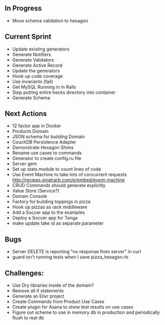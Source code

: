 ## In Progress
* Move schema validation to hexagon

## Current Sprint
* Update existing generators
* Generate Notifiers
* Generate Validators
* Generate Active Record
* Update the generators
* Hook up code coverage
* Use invariants (fail)
* Get MySQL Running in in Rails
* Stop putting entire hecks directory into container
* Generate Schema

## Next Actions
* 12 factor app in Docker
* Products Domain
* JSON schema for building Domain
* CouchDB Persistence Adapter
* Demonstrate Hexagon Shims
* Rename use cases to commands
* Generator to create config.ru file
* Server gem
* Set up stats module to count lines of code
* Use Event Machine to take lots of concurrent requests http://recipes.sinatrarb.com/p/embed/event-machine
* CRUD Commands should generate explicitly
* Value Store (Service?)
* Domain Console
* Factory for building toppings in pizza
* Hook up pizzas as rack middleware
* Add a Soccer app to the examples
* Deploy a Soccer app for Tanga
* make update take id as separate parameter

## Bugs
* Server DELETE is reporting "no response from server" in curl
* guard isn't running tests when I save pizza_hexagon.rb

## Challenges:
* Use Dry libraries inside of the domain?
* Remove all if statements
* Generate an Elixr project
* Create Commands from Product Use Cases
* Create plugin for Asana to show test results on use cases
* Figure out scheme to use in memory db in production and periodically flush to real db
